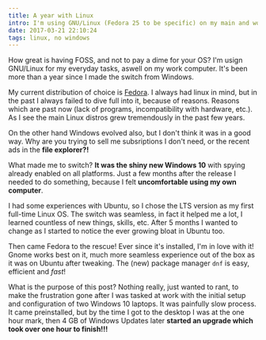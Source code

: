 ```yaml
---
title: A year with Linux
intro: I'm using GNU/Linux (Fedora 25 to be specific) on my main and work computer. It's been more than a year since I made the switch from Windows, but I never looked back.
date: 2017-03-21 22:10:24
tags: linux, no windows
---
```


How great is having FOSS, and not to pay a dime for your OS? I'm usign GNU/Linux for my everyday tasks, aswell on my work computer. It's been more than a year since I made the switch from Windows.

My current distribution of choice is [Fedora](https://getfedora.org). I always had linux in mind, but in the past I always failed to dive full into it, because of reasons. Reasons which are past now (lack of programs, incompatibility with hardware, etc.). As I see the main Linux distros grew tremendously in the past few years.

On the other hand Windows evolved also, but I don't think it was in a good way. Why are you trying to sell me subsriptions I don't need, or the recent ads in the **file explorer?!**

What made me to switch? **It was the shiny new Windows 10** with spying already enabled on all platforms. Just a few months after the release I needed to do something, because I felt **uncomfortable using my own computer**.

I had some experiences with Ubuntu, so I chose the LTS version as my first full-time Linux OS. The switch was seamless, in fact it helped me a lot, I learned countless of new things, skills, etc. After 5 months I wanted to change as I started to notice the ever growing bloat in Ubuntu too.

Then came Fedora to the rescue! Ever since it's installed, I'm in love with it! Gnome works best on it, much more seamless experience out of the box as it was on Ubuntu after tweaking. The (new) package manager `dnf` is easy, efficient and *fast*!

What is the purpose of this post? Nothing really, just wanted to rant, to make the frustration gone after I was tasked at work with the initial setup and configuration of two Windows 10 laptops. It was painfully slow process. It came preinstalled, but by the time I got to the desktop I was at the one hour mark, then 4 GB of Windows Updates later **started an upgrade which took over one hour to finish!!!**
